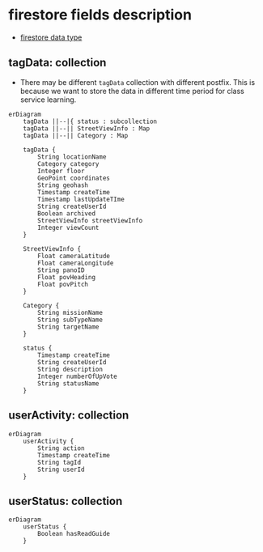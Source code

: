 # firestore fields description

- [firestore data type](https://firebase.google.com/docs/firestore/manage-data/data-types#data_types)

## tagData: collection
- There may be different `tagData` collection with different postfix. This is because we
  want to store the data in different time period for class service learning.
```mermaid
erDiagram
    tagData ||--|{ status : subcollection
    tagData ||--|| StreetViewInfo : Map
    tagData ||--|| Category : Map

    tagData {
        String locationName
        Category category
        Integer floor
        GeoPoint coordinates
        String geohash
        Timestamp createTime
        Timestamp lastUpdateTIme
        String createUserId
        Boolean archived
        StreetViewInfo streetViewInfo
        Integer viewCount
    }

    StreetViewInfo {
        Float cameraLatitude
        Float cameraLongitude
        String panoID
        Float povHeading
        Float povPitch
    }

    Category {
        String missionName
        String subTypeName
        String targetName
    }

    status {
        Timestamp createTime
        String createUserId
        String description
        Integer numberOfUpVote
        String statusName
    }
```
## userActivity: collection
```mermaid
erDiagram
    userActivity {
        String action
        Timestamp createTime
        String tagId
        String userId
    }
```

## userStatus: collection
```mermaid
erDiagram
    userStatus {
        Boolean hasReadGuide
    }
```
